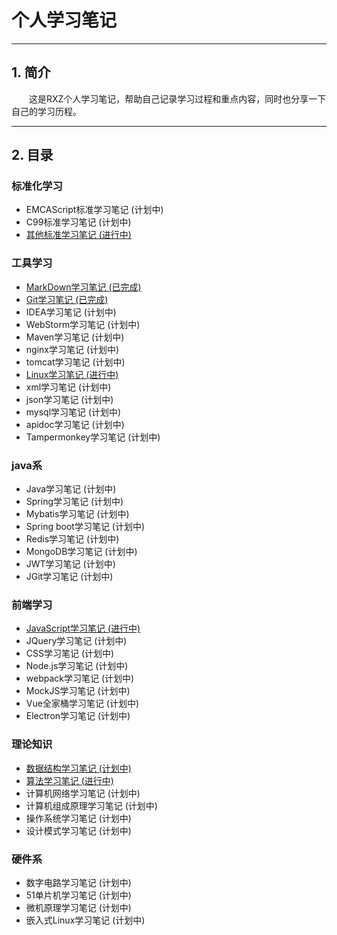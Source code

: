 # 个人学习笔记
---
## 1. 简介

&emsp;&emsp;这是RXZ个人学习笔记，帮助自己记录学习过程和重点内容，同时也分享一下自己的学习历程。

---
## 2. 目录

### 标准化学习
+ EMCAScript标准学习笔记 (计划中)
+ C99标准学习笔记 (计划中)
+ [其他标准学习笔记 (进行中)](./OtherStandard)

### 工具学习
+ [MarkDown学习笔记 (已完成)](./MarkDown)
+ [Git学习笔记 (已完成)](./Git)
+ IDEA学习笔记 (计划中)
+ WebStorm学习笔记 (计划中)
+ Maven学习笔记 (计划中)
+ nginx学习笔记 (计划中)
+ tomcat学习笔记 (计划中)
+ [Linux学习笔记 (进行中)](./Linux)
+ xml学习笔记 (计划中)
+ json学习笔记 (计划中)
+ mysql学习笔记 (计划中)
+ apidoc学习笔记 (计划中)
+ Tampermonkey学习笔记 (计划中)

### java系
+ Java学习笔记 (计划中)
+ Spring学习笔记 (计划中)
+ Mybatis学习笔记 (计划中)
+ Spring boot学习笔记 (计划中)
+ Redis学习笔记 (计划中)
+ MongoDB学习笔记 (计划中)
+ JWT学习笔记 (计划中)
+ JGit学习笔记 (计划中)

### 前端学习
+ [JavaScript学习笔记 (进行中)](./JavaScript)
+ JQuery学习笔记 (计划中)
+ CSS学习笔记 (计划中)
+ Node.js学习笔记 (计划中)
+ webpack学习笔记 (计划中)
+ MockJS学习笔记 (计划中)
+ Vue全家桶学习笔记 (计划中)
+ Electron学习笔记 (计划中)

### 理论知识
+ [数据结构学习笔记 (计划中)](./DataStruct)
+ [算法学习笔记 (进行中)](./Algorithm)
+ 计算机网络学习笔记 (计划中)
+ 计算机组成原理学习笔记 (计划中)
+ 操作系统学习笔记 (计划中)
+ 设计模式学习笔记 (计划中)

### 硬件系
+ 数字电路学习笔记 (计划中)
+ 51单片机学习笔记 (计划中)
+ 微机原理学习笔记 (计划中)
+ 嵌入式Linux学习笔记 (计划中)
